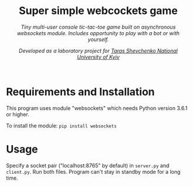 <h1 align="center">Super simple webcockets game</h1>
<p align="center"><i>Tiny multi-user console tic-tac-toe game built on asynchronous websockets module. Includes opportunity to play with a bot or with yourself.</i></p>
<p align="center"><i>Developed as a laboratory project for <a href="http://www.univ.kiev.ua/en">Taras Shevchenko National University of Kyiv</a></i></p>
<br>

# Requirements and Installation

This program uses module "websockets" which needs Python version 3.6.1 or higher.

To install the module:
`pip install websockets`


# Usage

Specify a socket pair ("localhost:8765" by default) in  `server.py` and `client.py`. Run both files.
Program can't stay in standby mode for a long time.
